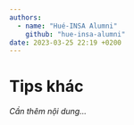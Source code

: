 ```yaml
---
authors:
  - name: "Hué-INSA Alumni"
    github: "hue-insa-alumni"
date: 2023-03-25 22:19 +0200
---
```


# Tips khác

_Cần thêm nội dung..._
